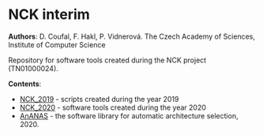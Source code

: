 # NCK interim 

**Authors**: 
D. Coufal, F. Hakl, P. Vidnerová. 
The Czech Academy of Sciences, Institute of Computer Science

Repository for software tools created during the NCK project (TN01000024). 

**Contents**:

+ [NCK_2019](https://github.com/PetraVidnerova/NCK_interim/tree/master/NCK_2019) - scripts created during the year 2019 
+ [NCK_2020](https://github.com/PetraVidnerova/NCK_interim/tree/master/NCK_2020) - software tools created during the year 2020 
+ [AnANAS](https://github.com/PetraVidnerova/AnANAS) - the software library for automatic architecture selection, 2020. 

